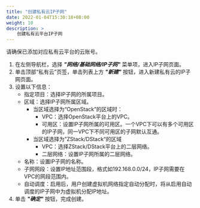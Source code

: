 ```yaml
---
title: "创建私有云IP子网"
date: 2022-01-04T15:30:18+08:00
weight: 10
description: >
    创建私有云平台IP子网
---
```


请确保已添加对应私有云平台的云账号。

1. 在左侧导航栏，选择 **_"网络/基础网络/IP子网"_** 菜单项，进入IP子网页面。
2. 单击顶部“私有云”页签，单击列表上方 **_"新建"_** 按钮，进入新建私有云的IP子网页面。
2. 设置以下信息：
    - 指定项目：选择IP子网的所属项目。
    - 区域：选择IP子网所属区域。
        - 当区域选择为“OpenStack”的区域时：
            - VPC：选择OpenStack平台上的VPC。
            - 可用区：设置IP子网所属的可用区。一个VPC下可以有多个可用区的IP子网，同一VPC下不同可用区的子网默认互通。
        - 当区域选择为”ZStack/DStack“的区域
            - VPC：选择ZStack/DStack平台上的二层网络。
            - 二层网络：设置IP子网所属的二层网络。
    - 名称：设置IP子网的名称。
    - 子网网段：设置IP地址范围段，格式如192.168.0.0/24，IP子网需要在VPC的网段范围内。
    - 自动调度：启用后，用户创建虚拟机网络指定自动分配时，将从启用自动调度的IP子网中为虚拟机分配IP地址。
3. 单击 **_"确定"_** 按钮，完成创建。